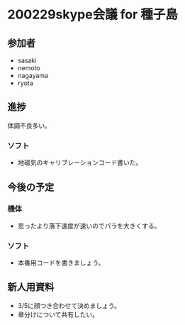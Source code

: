 # 200229skype会議 for 種子島
## 参加者
* sasaki
* nemoto
* nagayama
* ryota

## 進捗
体調不良多い。

### ソフト
* 地磁気のキャリブレーションコード書いた。


## 今後の予定

### 機体
* 思ったより落下速度が速いのでパラを大きくする。

### ソフト
* 本番用コードを書きましょう。

## 新人用資料
* 3/5に顔つき合わせて決めましょう。
* 章分けについて共有したい。

